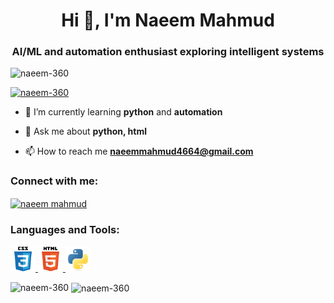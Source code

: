 <h1 align="center">Hi 👋, I'm Naeem Mahmud</h1>
<h3 align="center">AI/ML and automation enthusiast exploring intelligent systems</h3>

<p align="left"> <img src="https://komarev.com/ghpvc/?username=naeem-360&label=Profile%20views&color=0e75b6&style=flat" alt="naeem-360" /> </p>

<p align="left"> <a href="https://github.com/ryo-ma/github-profile-trophy"><img src="https://github-profile-trophy.vercel.app/?username=naeem-360" alt="naeem-360" /></a> </p>

- 🌱 I’m currently learning **python** and **automation**

- 💬 Ask me about **python, html**

- 📫 How to reach me **naeemmahmud4664@gmail.com**

<h3 align="left">Connect with me:</h3>
<p align="left">
<a href="https://linkedin.com/in/naeem mahmud" target="blank"><img align="center" src="https://raw.githubusercontent.com/rahuldkjain/github-profile-readme-generator/master/src/images/icons/Social/linked-in-alt.svg" alt="naeem mahmud" height="30" width="40" /></a>
</p>

<h3 align="left">Languages and Tools:</h3>
<p align="left"> <a href="https://www.w3schools.com/css/" target="_blank" rel="noreferrer"> <img src="https://raw.githubusercontent.com/devicons/devicon/master/icons/css3/css3-original-wordmark.svg" alt="css3" width="40" height="40"/> </a> <a href="https://www.w3.org/html/" target="_blank" rel="noreferrer"> <img src="https://raw.githubusercontent.com/devicons/devicon/master/icons/html5/html5-original-wordmark.svg" alt="html5" width="40" height="40"/> </a> <a href="https://www.python.org" target="_blank" rel="noreferrer"> <img src="https://raw.githubusercontent.com/devicons/devicon/master/icons/python/python-original.svg" alt="python" width="40" height="40"/> </a> </p>

<p><img align="left" src="https://github-readme-stats.vercel.app/api/top-langs?username=naeem-360&show_icons=true&locale=en&layout=compact" alt="naeem-360" /></p>

<p>&nbsp;<img align="center" src="https://github-readme-stats.vercel.app/api?username=naeem-360&show_icons=true&locale=en" alt="naeem-360" /></p>

